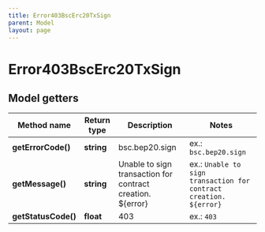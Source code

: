 ```yaml
---
title: Error403BscErc20TxSign
parent: Model
layout: page
---
```


# Error403BscErc20TxSign

## Model getters

Method name | Return type | Description | Notes
------------ | ------------- | ------------- | -------------
**getErrorCode()** | **string** | bsc.bep20.sign | ex.: `bsc.bep20.sign`
**getMessage()** | **string** | Unable to sign transaction for contract creation. ${error} | ex.: `Unable to sign transaction for contract creation. ${error}`
**getStatusCode()** | **float** | 403 | ex.: `403`

